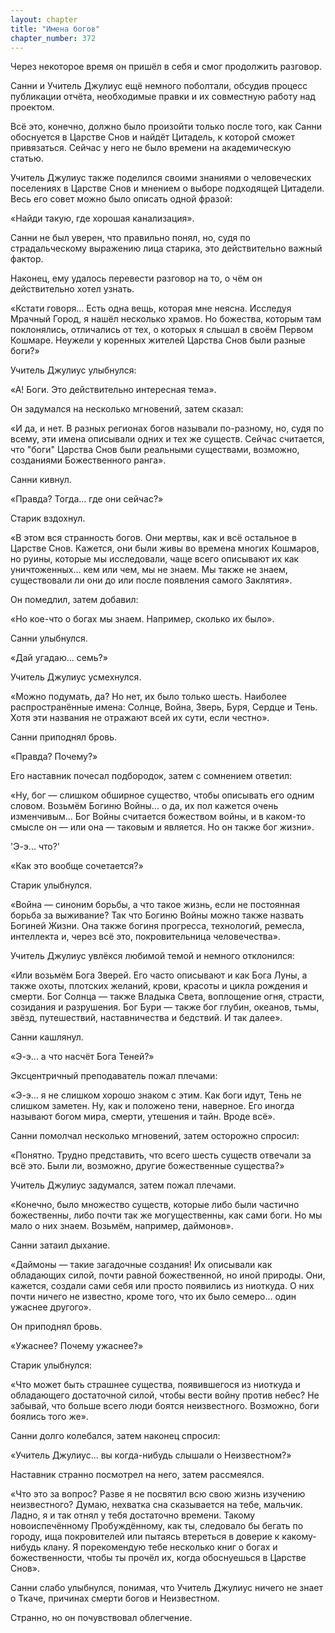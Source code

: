 ```yaml
---
layout: chapter
title: "Имена богов"
chapter_number: 372
---
```


Через некоторое время он пришёл в себя и смог продолжить разговор.

Санни и Учитель Джулиус ещё немного поболтали, обсудив процесс публикации отчёта, необходимые правки и их совместную работу над проектом.

Всё это, конечно, должно было произойти только после того, как Санни обоснуется в Царстве Снов и найдёт Цитадель, к которой сможет привязаться. Сейчас у него не было времени на академическую статью.

Учитель Джулиус также поделился своими знаниями о человеческих поселениях в Царстве Снов и мнением о выборе подходящей Цитадели. Весь его совет можно было описать одной фразой:

«Найди такую, где хорошая канализация».

Санни не был уверен, что правильно понял, но, судя по страдальческому выражению лица старика, это действительно важный фактор.

Наконец, ему удалось перевести разговор на то, о чём он действительно хотел узнать.

«Кстати говоря... Есть одна вещь, которая мне неясна. Исследуя Мрачный Город, я нашёл несколько храмов. Но божества, которым там поклонялись, отличались от тех, о которых я слышал в своём Первом Кошмаре. Неужели у коренных жителей Царства Снов были разные боги?»

Учитель Джулиус улыбнулся:

«А! Боги. Это действительно интересная тема».

Он задумался на несколько мгновений, затем сказал:

«И да, и нет. В разных регионах богов называли по-разному, но, судя по всему, эти имена описывали одних и тех же существ. Сейчас считается, что "боги" Царства Снов были реальными существами, возможно, созданиями Божественного ранга».

Санни кивнул.

«Правда? Тогда... где они сейчас?»

Старик вздохнул.

«В этом вся странность богов. Они мертвы, как и всё остальное в Царстве Снов. Кажется, они были живы во времена многих Кошмаров, но руины, которые мы исследовали, чаще всего описывают их как уничтоженных... кем или чем, мы не знаем. Мы также не знаем, существовали ли они до или после появления самого Заклятия».

Он помедлил, затем добавил:

«Но кое-что о богах мы знаем. Например, сколько их было».

Санни улыбнулся.

«Дай угадаю... семь?»

Учитель Джулиус усмехнулся.

«Можно подумать, да? Но нет, их было только шесть. Наиболее распространённые имена: Солнце, Война, Зверь, Буря, Сердце и Тень. Хотя эти названия не отражают всей их сути, если честно».

Санни приподнял бровь.

«Правда? Почему?»

Его наставник почесал подбородок, затем с сомнением ответил:

«Ну, бог — слишком обширное существо, чтобы описывать его одним словом. Возьмём Богиню Войны... о да, их пол кажется очень изменчивым... Бог Войны считается божеством войны, и в каком-то смысле он — или она — таковым и является. Но он также бог жизни».

'Э-э... что?'

«Как это вообще сочетается?»

Старик улыбнулся.

«Война — синоним борьбы, а что такое жизнь, если не постоянная борьба за выживание? Так что Богиню Войны можно также назвать Богиней Жизни. Она также богиня прогресса, технологий, ремесла, интеллекта и, через всё это, покровительница человечества».

Учитель Джулиус увлёкся любимой темой и немного отклонился:

«Или возьмём Бога Зверей. Его часто описывают и как Бога Луны, а также охоты, плотских желаний, крови, красоты и цикла рождения и смерти. Бог Солнца — также Владыка Света, воплощение огня, страсти, созидания и разрушения. Бог Бури — также бог глубин, океанов, тьмы, звёзд, путешествий, наставничества и бедствий. И так далее».

Санни кашлянул.

«Э-э... а что насчёт Бога Теней?»

Эксцентричный преподаватель пожал плечами:

«Э-э... я не слишком хорошо знаком с этим. Как боги идут, Тень не слишком заметен. Ну, как и положено тени, наверное. Его иногда называют богом мира, смерти, утешения и тайн. Вроде всё».

Санни помолчал несколько мгновений, затем осторожно спросил:

«Понятно. Трудно представить, что всего шесть существ отвечали за всё это. Были ли, возможно, другие божественные существа?»

Учитель Джулиус задумался, затем пожал плечами.

«Конечно, было множество существ, которые либо были частично божественны, либо почти так же могущественны, как сами боги. Но мы мало о них знаем. Возьмём, например, даймонов».

Санни затаил дыхание.

«Даймоны — такие загадочные создания! Их описывали как обладающих силой, почти равной божественной, но иной природы. Они, кажется, создали сами себя или просто появились из ниоткуда. О них почти ничего не известно, кроме того, что их было семеро... один ужаснее другого».

Он приподнял бровь.

«Ужаснее? Почему ужаснее?»

Старик улыбнулся:

«Что может быть страшнее существа, появившегося из ниоткуда и обладающего достаточной силой, чтобы вести войну против небес? Не забывай, что больше всего люди боятся неизвестного. Возможно, боги боялись того же».

Санни долго колебался, затем наконец спросил:

«Учитель Джулиус... вы когда-нибудь слышали о Неизвестном?»

Наставник странно посмотрел на него, затем рассмеялся.

«Что это за вопрос? Разве я не посвятил всю свою жизнь изучению неизвестного? Думаю, нехватка сна сказывается на тебе, мальчик. Ладно, я и так отнял у тебя достаточно времени. Такому новоиспечённому Пробуждённому, как ты, следовало бы бегать по городу, ища покровителей или пытаясь втереться в доверие к какому-нибудь клану. Я порекомендую тебе несколько книг о богах и божественности, чтобы ты прочёл их, когда обоснуешься в Царстве Снов».

Санни слабо улыбнулся, понимая, что Учитель Джулиус ничего не знает о Ткаче, причинах смерти богов и Неизвестном.

Странно, но он почувствовал облегчение.